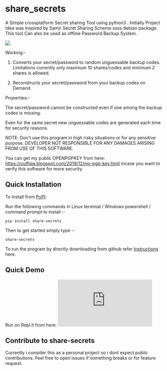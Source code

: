 # share_secrets

A Simple crossplatform Secret sharing Tool using python3 . Initially Project Idea was Inspired by Samir Secret Sharing Scheme ssss debian package. This tool Can also be used as offline Password Backup System. 

<img src="https://github.com/Anish-M-code/share_secret/raw/master/screenshot.png">

Working:-

1) Converts your secret/password to random unguessable backup codes. Limitations currently only maximum 10 shares/codes and minimum 2 shares is allowed.

2) Reconstructs your secret/password from your backup codes on Demand.

Properties:-

The secret/password cannot be constructed even if one among the backup codes is missing.

Even for the same secret new unguessable codes are generated each time for security reasons. 

NOTE: Don't use this program in high risky situations or for any sensitive purpose. DEVELOPER NOT RESPONSIBLE FOR ANY DAMAGES ARISING FROM USE OF THIS SOFTWARE.

You can get my public OPENPGPKEY from here: https://outflaw.blogspot.com/2019/12/my-pgp-key.html incase you want to verify this software for more security.

Quick Installation
------------------

To Install from [PyPI](https://pypi.org/project/share-secrets/):

Run the following commands in Linux terminal / Windows powershell / command prompt to install :-

```
pip install share-secrets
```
Then to get started simply type :-

```
share-secrets 
```
To run the program by directly downloading from github refer [ Instructions](/Install.md) here.

## Quick Demo

 Run on Repl.it from here: [![Run on Repl.it](https://repl.it/badge/github/plibither8/2048.cpp)](https://replit.com/@AnishM9/sharesecrets-1#.replit)

Contribute to share-secrets
---------------------------
Currently i consider this as a personal project so i dont expect public contributions.
Feel free to open issues if something breaks or for feature request. 



